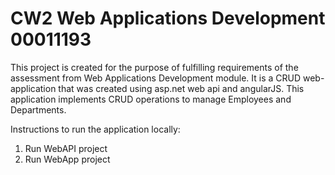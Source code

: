 # CW2 Web Applications Development 00011193

This project is created for the purpose of fulfilling requirements of the assessment from Web Applications Development module.
It is a CRUD web-application that was created using asp.net web api and angularJS. This application implements CRUD operations to manage Employees and Departments.

Instructions to run the application locally:
1. Run WebAPI project
2. Run WebApp project